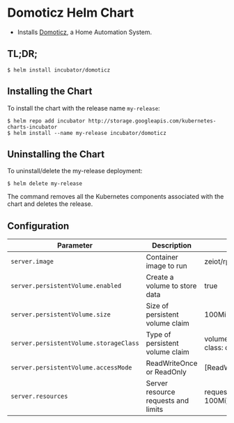# Domoticz Helm Chart

* Installs [Domoticz](https://www.domoticz.com), a Home Automation System.

## TL;DR;

```console
$ helm install incubator/domoticz
```

## Installing the Chart

To install the chart with the release name `my-release`:

```console
$ helm repo add incubator http://storage.googleapis.com/kubernetes-charts-incubator
$ helm install --name my-release incubator/domoticz
```

## Uninstalling the Chart

To uninstall/delete the my-release deployment:

```console
$ helm delete my-release
```

The command removes all the Kubernetes components associated with the chart and deletes the release.


## Configuration

| Parameter                             | Description                         | Default                                           |
|---------------------------------------|-------------------------------------|---------------------------------------------------|
| `server.image`                        | Container image to run              | zeiot/rpi-domoticz:3.5877                         |
| `server.persistentVolume.enabled`     | Create a volume to store data       | true                                              |
| `server.persistentVolume.size`        | Size of persistent volume claim     | 100Mi RW                                          |
| `server.persistentVolume.storageClass`| Type of persistent volume claim     | volume.alpha.kubernetes.io/storage-class: default |
| `server.persistentVolume.accessMode`  | ReadWriteOnce or ReadOnly           | [ReadWriteOnce]                                   |
| `server.resources`                    | Server resource requests and limits | requests: {cpu: 100m, memory: 100Mi}              |
